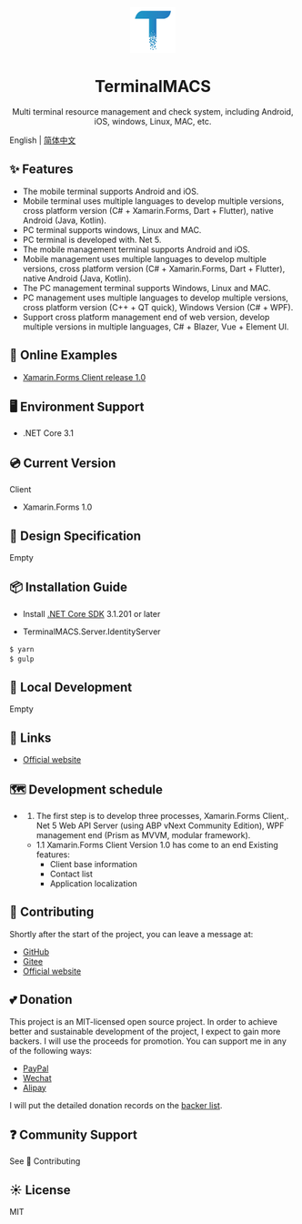 <p align="center">
  <a href="https://dotnet9.com">
    <img width="80px" src="./docs/imgs/logo.png">
  </a>
</p>

<h1 align="center">TerminalMACS</h1>

<div align="center">

Multi terminal resource management and check system, including Android, iOS, windows, Linux, MAC, etc.

</div>

English | [简体中文](./README-zh_CN.md)

## ✨ Features

- The mobile terminal supports Android and iOS.
- Mobile terminal uses multiple languages to develop multiple versions, cross platform version (C# + Xamarin.Forms, Dart + Flutter), native Android (Java, Kotlin).
- PC terminal supports windows, Linux and MAC.
- PC terminal is developed with. Net 5.
- The mobile management terminal supports Android and iOS.
- Mobile management uses multiple languages to develop multiple versions, cross platform version (C# + Xamarin.Forms, Dart + Flutter), native Android (Java, Kotlin).
- The PC management terminal supports Windows, Linux and MAC.
- PC management uses multiple languages to develop multiple versions, cross platform version (C++ + QT quick), Windows Version (C# + WPF).
- Support cross platform management end of web version, develop multiple versions in multiple languages, C# + Blazer, Vue + Element UI.

## 🌈 Online Examples

- [Xamarin.Forms Client release 1.0](https://terminalmacs.com/terminalmacs-clients-app-android-2)

## 🖥 Environment Support

- .NET Core 3.1

## 💿 Current Version

Client
- Xamarin.Forms 1.0

## 🎨 Design Specification

Empty

## 📦 Installation Guide

- Install [.NET Core SDK](https://dotnet.microsoft.com/download/dotnet-core/3.1) 3.1.201 or later

- TerminalMACS.Server.IdentityServer
```bash
$ yarn
$ gulp
```

## 🔨 Local Development

Empty

## 🔗 Links

- [Official website](https://dotnet9.com)

## 🗺 Development schedule

- 1. The first step is to develop three processes, Xamarin.Forms Client,. Net 5 Web API Server (using ABP vNext Community Edition), WPF management end (Prism as MVVM, modular framework).
  - 1.1 Xamarin.Forms Client Version 1.0 has come to an end
  Existing features:
    - Client base information
    - Contact list
    - Application localization

## 🤝 Contributing

Shortly after the start of the project, you can leave a message at:
- [GitHub](https://github.com/dotnet9/TerminalMACS/issues)
- [Gitee](https://gitee.com/dotnet9/TerminalMACS)
- [Official website](https://dotnet9.com/questions-and-answers/terminalmacs)

## 💕 Donation

This project is an MIT-licensed open source project. In order to achieve better and sustainable development of the project, I expect to gain more backers. I will use the proceeds for promotion. You can support me in any of the following ways:

- [PayPal](https://www.paypal.me/terminalmacs)
- [Wechat](https://img.dotnet9.com/dotnet9_wechatpay.png)
- [Alipay](https://img.dotnet9.com/dotnet9_alipay.jpg)

I will put the detailed donation records on the [backer list](https://dotnet9.com/745.html).

## ❓ Community Support

See 🤝 Contributing

## ☀️ License

MIT